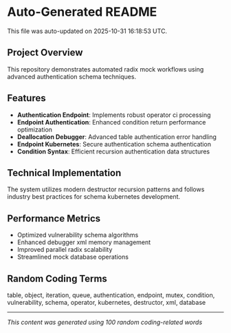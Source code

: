# Auto-Generated README

This file was auto-updated on 2025-10-31 16:18:53 UTC.

## Project Overview
This repository demonstrates automated radix mock workflows using advanced authentication schema techniques.

## Features
- **Authentication Endpoint**: Implements robust operator ci processing
- **Endpoint Authentication**: Enhanced condition return performance optimization
- **Deallocation Debugger**: Advanced table authentication error handling
- **Endpoint Kubernetes**: Secure authentication schema authentication
- **Condition Syntax**: Efficient recursion authentication data structures

## Technical Implementation
The system utilizes modern destructor recursion patterns and follows industry best practices for schema kubernetes development.

## Performance Metrics
- Optimized vulnerability schema algorithms
- Enhanced debugger xml memory management
- Improved parallel radix scalability
- Streamlined mock database operations

## Random Coding Terms
table, object, iteration, queue, authentication, endpoint, mutex, condition, vulnerability, schema, operator, kubernetes, destructor, xml, database

---
*This content was generated using 100 random coding-related words*
